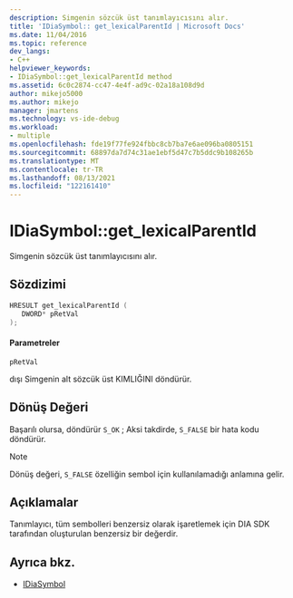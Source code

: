 ```yaml
---
description: Simgenin sözcük üst tanımlayıcısını alır.
title: 'IDiaSymbol:: get_lexicalParentId | Microsoft Docs'
ms.date: 11/04/2016
ms.topic: reference
dev_langs:
- C++
helpviewer_keywords:
- IDiaSymbol::get_lexicalParentId method
ms.assetid: 6c0c2874-cc47-4e4f-ad9c-02a18a108d9d
author: mikejo5000
ms.author: mikejo
manager: jmartens
ms.technology: vs-ide-debug
ms.workload:
- multiple
ms.openlocfilehash: fde19f77fe924fbbc8cb7ba7e6ae096ba0805151
ms.sourcegitcommit: 68897da7d74c31ae1ebf5d47c7b5ddc9b108265b
ms.translationtype: MT
ms.contentlocale: tr-TR
ms.lasthandoff: 08/13/2021
ms.locfileid: "122161410"
---
```

# <a name="idiasymbolget_lexicalparentid"></a>IDiaSymbol::get_lexicalParentId
Simgenin sözcük üst tanımlayıcısını alır.

## <a name="syntax"></a>Sözdizimi

```C++
HRESULT get_lexicalParentId ( 
   DWORD* pRetVal
);
```

#### <a name="parameters"></a>Parametreler
 `pRetVal`

dışı Simgenin alt sözcük üst KIMLIĞINI döndürür.

## <a name="return-value"></a>Dönüş Değeri
 Başarılı olursa, döndürür `S_OK` ; Aksi takdirde, `S_FALSE` bir hata kodu döndürür.

> [!NOTE]
> Dönüş değeri, `S_FALSE` özelliğin sembol için kullanılamadığı anlamına gelir.

## <a name="remarks"></a>Açıklamalar
 Tanımlayıcı, tüm sembolleri benzersiz olarak işaretlemek için DIA SDK tarafından oluşturulan benzersiz bir değerdir.

## <a name="see-also"></a>Ayrıca bkz.
- [IDiaSymbol](../../debugger/debug-interface-access/idiasymbol.md)
